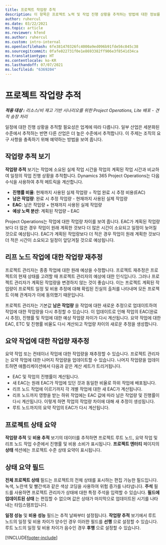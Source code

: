 ```yaml
---
title: 프로젝트 작업량 추적
description: 이 항목은 프로젝트 노력 및 작업 진행 상황을 추적하는 방법에 대한 정보를 제공합니다.
author: ruhercul
ms.date: 03/22/2021
ms.topic: article
ms.reviewer: kfend
ms.author: ruhercul
ms.custom: intro-internal
ms.openlocfilehash: 6fe381470326fc4000a9ed096b91fde56c045c38
ms.sourcegitcommit: 0fafe022731f0e1e8693382ff906e3f8541d34ca
ms.translationtype: HT
ms.contentlocale: ko-KR
ms.lasthandoff: 07/07/2021
ms.locfileid: "6369204"
---
```

# <a name="project-effort-tracking"></a>프로젝트 작업량 추적

_**적용 대상 :** 리소스/비 재고 기반 시나리오를 위한 Project Operations, Lite 배포 - 견적 송장 처리_

일정에 대한 진행 상황을 추적할 필요성은 업계에 따라 다릅니다. 일부 산업은 세분화된 수준에서 추적하는 반면 다른 산업은 더 높은 수준에서 추적합니다. 이 주제는 조직의 요구 사항을 충족하기 위해 예약하는 방법을 보여 줍니다.

## <a name="effort-tracking-view"></a>작업량 추적 보기

**작업량 추적** 보기는 작업에 소요된 실제 작업 시간을 작업의 계획된 작업 시간과 비교하여 일정의 작업 진행 상황을 추적합니다. Dynamics 365 Project Operations는 다음 수식을 사용하여 추적 메트릭을 계산합니다.

- **진행률 비율**: 현재까지 사용된 실제 작업량 ÷ 작업 완료 시 추정 비용(EAC) 
- **남은 작업량**: 완료 시 추정 작업량 - 현재까지 사용된 실제 작업량 
- **EAC**: 남은 작업량 + 현재까지 사용된 실제 작업량 
- **예상 노력 분산**: 계획된 작업량 – EAC

Project Operations는 작업에 대한 작업량 차이를 보여 줍니다. EAC가 계획된 작업량보다 더 많은 경우 작업이 원래 계획한 것보다 더 많은 시간이 소요되고 일정이 늦어질 것으로 예상됩니다. EAC가 계획된 작업량보다 더 적은 경우 작업이 원래 계획한 것보다 더 적은 시간이 소요되고 일정이 앞당겨질 것으로 예상됩니다.

## <a name="reprojecting-effort-on-leaf-node-tasks"></a>리프 노드 작업에 대한 작업량 재추정

프로젝트 관리자는 종종 작업에 대한 원래 예상을 수정합니다. 프로젝트 재추정은 프로젝트의 현재 상태를 고려할 때 프로젝트 관리자의 예상에 대한 인식입니다. 그러나 프로젝트 관리자가 계획된 작업량을 변경하지 않는 것이 좋습니다. 이는 프로젝트 계획된 작업량이 프로젝트 일정 및 비용 추정에 대해 확립된 진실의 출처를 나타내며 모든 프로젝트 이해 관계자가 이에 동의했기 때문입니다.

프로젝트 관리자는 기본값 **남은 작업량** 을 작업에 대한 새로운 추정으로 업데이트하여 작업에 대한 작업량을 다시 추정할 수 있습니다. 이 업데이트로 인해 작업의 EAC(완료 시 추정), 진행률 및 작업에 대한 예상 작업량 차이가 다시 계산됩니다. 요약 작업에 대한 EAC, ETC 및 진행률 비율도 다시 계산되고 작업량 차이의 새로운 추정을 생성합니다.

## <a name="reprojection-of-effort-on-summary-tasks"></a>요약 작업에 대한 작업량 재추정

요약 작업 또는 컨테이너 작업에 대한 작업량을 재추정할 수 있습니다. 프로젝트 관리자는 요약 작업에 대한 나머지 작업량을 업데이트할 수 있습니다. 나머지 작업량을 업데이트하면 애플리케이션에서 다음과 같은 계산 세트가 트리거됩니다.

- EAC 및 작업의 진행률이 계산됩니다.
- 새 EAC는 원래 EAC가 작업에 있던 것과 동일한 비율로 하위 작업에 배포됩니다.
- 리프 노드 작업에 이르기까지 각 개별 작업에 대한 새 EAC가 계산됩니다. 
- 리프 노드까지 영향을 받는 하위 작업에는 EAC 값에 따라 남은 작업량 및 진행률이 다시 계산됩니다. 이렇게 하면 작업의 작업량 차이에 대해 새 추정이 생성됩니다. 
- 루트 노드까지의 요약 작업의 EAC가 다시 계산됩니다.


## <a name="project-status-summary"></a>프로젝트 상태 요약

**작업량 추적** 및 **비용 추적** 보기의 데이터를 추적하면 프로젝트 루트 노드, 요약 작업 및 리프 노드 작업 수준에서 진행률 및 비용 소비가 표시됩니다. **프로젝트 엔터티** 페이지의 **상태** 섹션에는 프로젝트 수준 상태 요약이 표시됩니다.

## <a name="status-summary-fields"></a>상태 요약 필드

**전체 프로젝트 상태** 필드는 프로젝트의 전체 상태를 표시하는 편집 가능한 필드입니다. 녹색, 노란색 및 빨간색과 같은 색상 코딩을 사용하여 위험 증가를 나타냅니다. **주석** 필드를 사용하면 프로젝트 관리자가 상태에 대한 특정 주석을 입력할 수 있습니다. **필드에 업데이트된 상태** 는 편집할 수 없으며 값은 상태가 마지막으로 업데이트된 시기를 나타내는 타임스탬프입니다.

**일정 성능** 및 **비용 성능** 필드는 추적 날짜부터 설정됩니다. **작업량 추적** 보기에서 루트 노드의 일정 및 비용 차이가 양수인 경우 이러한 필드를 **선행** 으로 설정할 수 있습니다. 루트 노드의 일정 및 비용 차이가 음수인 경우 **후행** 으로 설정할 수 있습니다.


[!INCLUDE[footer-include](../includes/footer-banner.md)]
